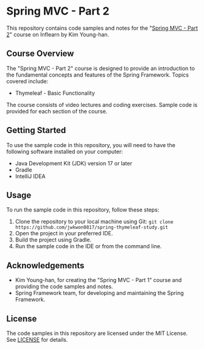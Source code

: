 # Spring MVC - Part 2

This repository contains code samples and notes for the "[Spring MVC - Part 2](https://www.inflearn.com/course/%EC%8A%A4%ED%94%84%EB%A7%81-mvc-2)" course on Inflearn by Kim Young-han.

## Course Overview

The "Spring MVC - Part 2" course is designed to provide an introduction to the fundamental concepts and features of the Spring Framework. Topics covered include:

- Thymeleaf - Basic Functionality

The course consists of video lectures and coding exercises. Sample code is provided for each section of the course.

## Getting Started

To use the sample code in this repository, you will need to have the following software installed on your computer:

- Java Development Kit (JDK) version 17 or later
- Gradle
- IntelliJ IDEA

## Usage

To run the sample code in this repository, follow these steps:

1. Clone the repository to your local machine using Git: `git clone https://github.com/jwkwon0817/spring-thymeleaf-study.git`
2. Open the project in your preferred IDE.
3. Build the project using Gradle.
4. Run the sample code in the IDE or from the command line.

## Acknowledgements

- Kim Young-han, for creating the "Spring MVC - Part 1" course and providing the code samples and notes.
- Spring Framework team, for developing and maintaining the Spring Framework.

## License

The code samples in this repository are licensed under the MIT License. See [LICENSE](LICENSE) for details.
